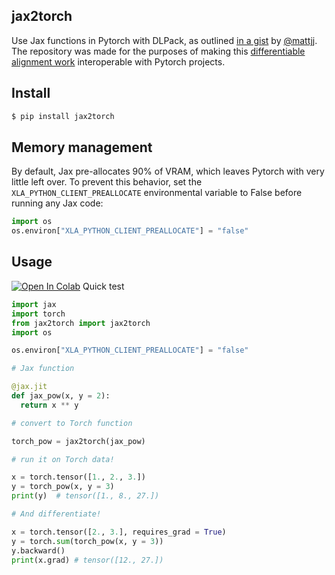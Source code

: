 ## jax2torch

Use Jax functions in Pytorch with DLPack, as outlined <a href="https://gist.github.com/mattjj/e8b51074fed081d765d2f3ff90edf0e9">in a gist</a> by <a href="https://github.com/mattjj">@mattjj</a>. The repository was made for the purposes of making this <a href="https://github.com/spetti/SMURF">differentiable alignment work</a> interoperable with Pytorch projects.

## Install

```bash
$ pip install jax2torch
```

## Memory management

By default, Jax pre-allocates 90% of VRAM, which leaves Pytorch with very little left over.  To prevent this behavior, set the `XLA_PYTHON_CLIENT_PREALLOCATE` environmental variable to False before running any Jax code:

```python
import os
os.environ["XLA_PYTHON_CLIENT_PREALLOCATE"] = "false"
```

## Usage

[![Open In Colab](https://colab.research.google.com/assets/colab-badge.svg)](https://colab.research.google.com/drive/1GBEEnpuCvLS1bhb_xGCO5Y40rFiQrh6G?usp=sharing) Quick test

```python
import jax
import torch
from jax2torch import jax2torch
import os

os.environ["XLA_PYTHON_CLIENT_PREALLOCATE"] = "false"

# Jax function

@jax.jit
def jax_pow(x, y = 2):
  return x ** y

# convert to Torch function

torch_pow = jax2torch(jax_pow)

# run it on Torch data!

x = torch.tensor([1., 2., 3.])
y = torch_pow(x, y = 3)
print(y)  # tensor([1., 8., 27.])

# And differentiate!

x = torch.tensor([2., 3.], requires_grad = True)
y = torch.sum(torch_pow(x, y = 3))
y.backward()
print(x.grad) # tensor([12., 27.])
```
